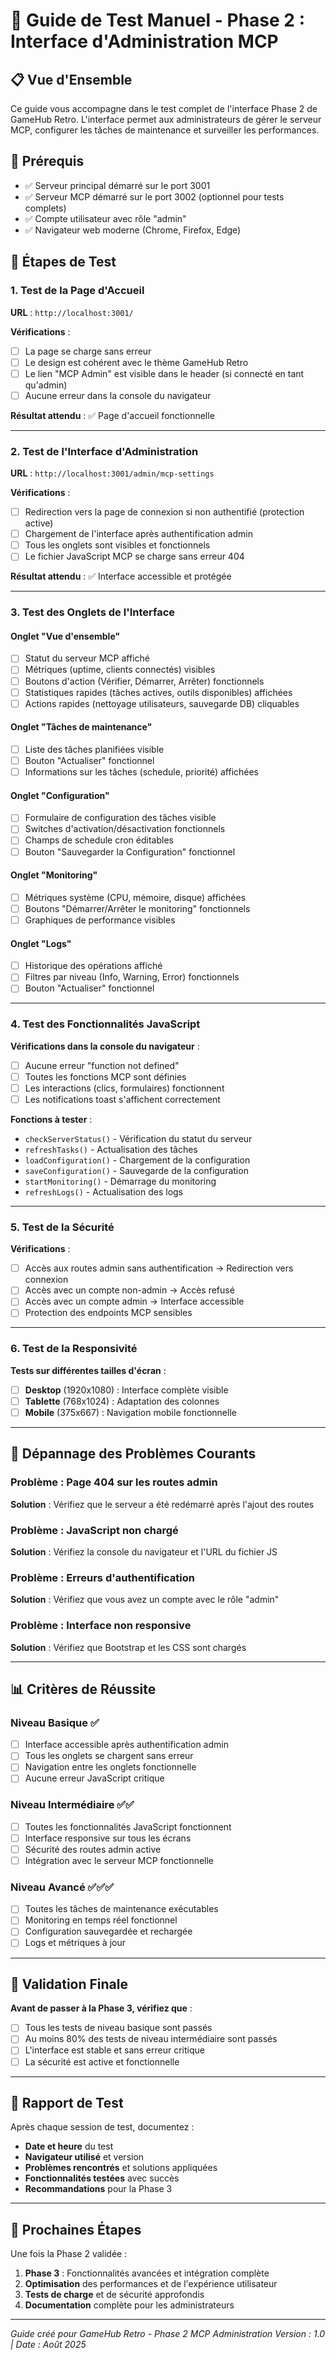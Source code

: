 # 🧪 Guide de Test Manuel - Phase 2 : Interface d'Administration MCP

## 📋 **Vue d'Ensemble**

Ce guide vous accompagne dans le test complet de l'interface Phase 2 de GameHub Retro. L'interface permet aux administrateurs de gérer le serveur MCP, configurer les tâches de maintenance et surveiller les performances.

## 🚀 **Prérequis**

- ✅ Serveur principal démarré sur le port 3001
- ✅ Serveur MCP démarré sur le port 3002 (optionnel pour tests complets)
- ✅ Compte utilisateur avec rôle "admin"
- ✅ Navigateur web moderne (Chrome, Firefox, Edge)

## 🧪 **Étapes de Test**

### **1. Test de la Page d'Accueil**

**URL** : `http://localhost:3001/`

**Vérifications** :

- [ ] La page se charge sans erreur
- [ ] Le design est cohérent avec le thème GameHub Retro
- [ ] Le lien "MCP Admin" est visible dans le header (si connecté en tant qu'admin)
- [ ] Aucune erreur dans la console du navigateur

**Résultat attendu** : ✅ Page d'accueil fonctionnelle

---

### **2. Test de l'Interface d'Administration**

**URL** : `http://localhost:3001/admin/mcp-settings`

**Vérifications** :

- [ ] Redirection vers la page de connexion si non authentifié (protection active)
- [ ] Chargement de l'interface après authentification admin
- [ ] Tous les onglets sont visibles et fonctionnels
- [ ] Le fichier JavaScript MCP se charge sans erreur 404

**Résultat attendu** : ✅ Interface accessible et protégée

---

### **3. Test des Onglets de l'Interface**

#### **Onglet "Vue d'ensemble"**

- [ ] Statut du serveur MCP affiché
- [ ] Métriques (uptime, clients connectés) visibles
- [ ] Boutons d'action (Vérifier, Démarrer, Arrêter) fonctionnels
- [ ] Statistiques rapides (tâches actives, outils disponibles) affichées
- [ ] Actions rapides (nettoyage utilisateurs, sauvegarde DB) cliquables

#### **Onglet "Tâches de maintenance"**

- [ ] Liste des tâches planifiées visible
- [ ] Bouton "Actualiser" fonctionnel
- [ ] Informations sur les tâches (schedule, priorité) affichées

#### **Onglet "Configuration"**

- [ ] Formulaire de configuration des tâches visible
- [ ] Switches d'activation/désactivation fonctionnels
- [ ] Champs de schedule cron éditables
- [ ] Bouton "Sauvegarder la Configuration" fonctionnel

#### **Onglet "Monitoring"**

- [ ] Métriques système (CPU, mémoire, disque) affichées
- [ ] Boutons "Démarrer/Arrêter le monitoring" fonctionnels
- [ ] Graphiques de performance visibles

#### **Onglet "Logs"**

- [ ] Historique des opérations affiché
- [ ] Filtres par niveau (Info, Warning, Error) fonctionnels
- [ ] Bouton "Actualiser" fonctionnel

---

### **4. Test des Fonctionnalités JavaScript**

**Vérifications dans la console du navigateur** :

- [ ] Aucune erreur "function not defined"
- [ ] Toutes les fonctions MCP sont définies
- [ ] Les interactions (clics, formulaires) fonctionnent
- [ ] Les notifications toast s'affichent correctement

**Fonctions à tester** :

- `checkServerStatus()` - Vérification du statut du serveur
- `refreshTasks()` - Actualisation des tâches
- `loadConfiguration()` - Chargement de la configuration
- `saveConfiguration()` - Sauvegarde de la configuration
- `startMonitoring()` - Démarrage du monitoring
- `refreshLogs()` - Actualisation des logs

---

### **5. Test de la Sécurité**

**Vérifications** :

- [ ] Accès aux routes admin sans authentification → Redirection vers connexion
- [ ] Accès avec un compte non-admin → Accès refusé
- [ ] Accès avec un compte admin → Interface accessible
- [ ] Protection des endpoints MCP sensibles

---

### **6. Test de la Responsivité**

**Tests sur différentes tailles d'écran** :

- [ ] **Desktop** (1920x1080) : Interface complète visible
- [ ] **Tablette** (768x1024) : Adaptation des colonnes
- [ ] **Mobile** (375x667) : Navigation mobile fonctionnelle

---

## 🔧 **Dépannage des Problèmes Courants**

### **Problème : Page 404 sur les routes admin**

**Solution** : Vérifiez que le serveur a été redémarré après l'ajout des routes

### **Problème : JavaScript non chargé**

**Solution** : Vérifiez la console du navigateur et l'URL du fichier JS

### **Problème : Erreurs d'authentification**

**Solution** : Vérifiez que vous avez un compte avec le rôle "admin"

### **Problème : Interface non responsive**

**Solution** : Vérifiez que Bootstrap et les CSS sont chargés

---

## 📊 **Critères de Réussite**

### **Niveau Basique** ✅

- [ ] Interface accessible après authentification admin
- [ ] Tous les onglets se chargent sans erreur
- [ ] Navigation entre les onglets fonctionnelle
- [ ] Aucune erreur JavaScript critique

### **Niveau Intermédiaire** ✅✅

- [ ] Toutes les fonctionnalités JavaScript fonctionnent
- [ ] Interface responsive sur tous les écrans
- [ ] Sécurité des routes admin active
- [ ] Intégration avec le serveur MCP fonctionnelle

### **Niveau Avancé** ✅✅✅

- [ ] Toutes les tâches de maintenance exécutables
- [ ] Monitoring en temps réel fonctionnel
- [ ] Configuration sauvegardée et rechargée
- [ ] Logs et métriques à jour

---

## 🎯 **Validation Finale**

**Avant de passer à la Phase 3, vérifiez que** :

- [ ] Tous les tests de niveau basique sont passés
- [ ] Au moins 80% des tests de niveau intermédiaire sont passés
- [ ] L'interface est stable et sans erreur critique
- [ ] La sécurité est active et fonctionnelle

---

## 📝 **Rapport de Test**

Après chaque session de test, documentez :

- **Date et heure** du test
- **Navigateur utilisé** et version
- **Problèmes rencontrés** et solutions appliquées
- **Fonctionnalités testées** avec succès
- **Recommandations** pour la Phase 3

---

## 🚀 **Prochaines Étapes**

Une fois la Phase 2 validée :

1. **Phase 3** : Fonctionnalités avancées et intégration complète
2. **Optimisation** des performances et de l'expérience utilisateur
3. **Tests de charge** et de sécurité approfondis
4. **Documentation** complète pour les administrateurs

---

_Guide créé pour GameHub Retro - Phase 2 MCP Administration_
_Version : 1.0 | Date : Août 2025_

